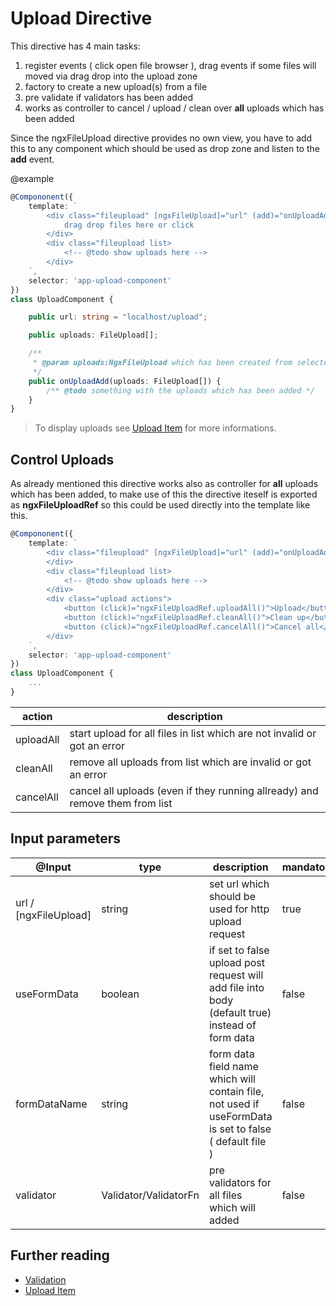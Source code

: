 # Upload Directive

This directive has 4 main tasks:

1. register events ( click open file browser ), drag events if some files will moved via drag drop into the upload zone
2. factory to create a new upload(s) from a file
3. pre validate if validators has been added
4. works as controller to cancel / upload / clean over __all__ uploads which has been added

Since the ngxFileUpload directive provides no own view, you have to add this to any component which should be used as drop zone
and listen to the __add__ event.

@example

```ts
@Compononent({
    template: `
        <div class="fileupload" [ngxFileUpload]="url" (add)="onUploadAdd($event)">
            drag drop files here or click
        </div>
        <div class="fileupload list>
            <!-- @todo show uploads here -->
        </div>
    `,
    selector: 'app-upload-component'
})
class UploadComponent {

    public url: string = "localhost/upload";

    public uploads: FileUpload[];

    /**
     * @param uploads:NgxFileUpload which has been created from selected / dropped files
     */
    public onUploadAdd(uploads: FileUpload[]) {
        /** @todo something with the uploads which has been added */
    }
}
```

> To display uploads see [Upload Item](./upload-item.md) for more informations.

## Control Uploads

As already mentioned this directive works also as controller for __all__ uploads which has been added, to make use of this the directive iteself is exported as __ngxFileUploadRef__ so this could be used directly into the template like this.

```ts
@Compononent({
    template: `
        <div class="fileupload" [ngxFileUpload]="url" (add)="onUploadAdd($event)" #ngxFileUploadRef='ngxFileUploadRef'>
        </div>
        <div class="fileupload list>
            <!-- @todo show uploads here -->
        </div>
        <div class="upload actions">
            <button (click)="ngxFileUploadRef.uploadAll()">Upload</button>
            <button (click)="ngxFileUploadRef.cleanAll()">Clean up</button>
            <button (click)="ngxFileUploadRef.cancelAll()">Cancel all</button>
        </div>
    `,
    selector: 'app-upload-component'
})
class UploadComponent {
    ...
}
```

| action | description |
|---|---|
| uploadAll | start upload for all files in list which are not invalid or got an error |
| cleanAll | remove all uploads from list which are invalid or got an error |
| cancelAll | cancel all uploads (even if they running allready) and remove them from list |

## Input parameters

| @Input | type | description | mandatory |
|---|---|---|---|
| url / [ngxFileUpload] | string | set url which should be used for http upload request | true |
| useFormData | boolean | if set to false upload post request will add file into body (default true) instead of form data | false |
| formDataName | string | form data field name which will contain file, not used if useFormData is set to false ( default file ) | false |
| validator | Validator/ValidatorFn | pre validators for all files which will added | false |

## Further reading

- [Validation](./validation.md)
- [Upload Item](./upload-item.md)